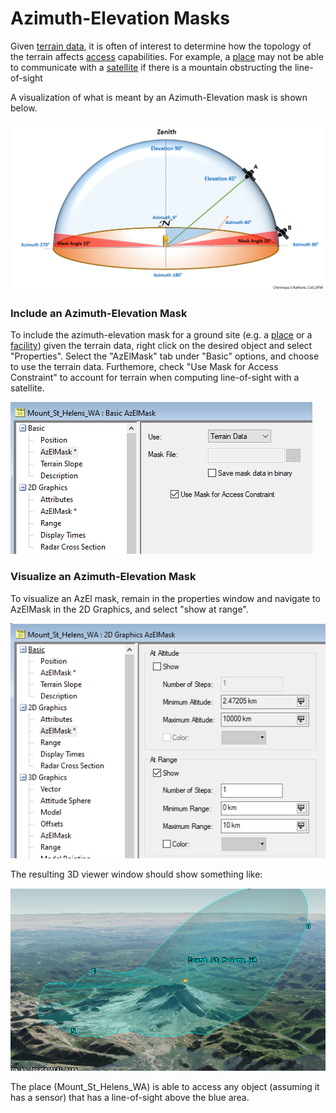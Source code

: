 # Azimuth-Elevation Masks
Given [terrain data](STK_application/Terrain_data.md), it is often of interest to determine how the topology of the terrain affects [access](STK_application/Computing_Access.md) capabilities. For example, a [place](STK_application/STK_App_Objects/Place.md) may not be able to communicate with a [satellite](STK_application/STK_App_Objects/satellite.md) if there is a mountain obstructing the line-of-sight

A visualization of what is meant by an Azimuth-Elevation mask is shown below.

![](STK_application/STK_application_figures/az_el_mask.PNG)

### Include an Azimuth-Elevation Mask

To include the azimuth-elevation mask for a ground site (e.g. a [place](STK_application/Place.md) or a [facility](STK_application/STK_App_Objects/facility.md)) given the terrain data, right click on the desired object and select "Properties". Select the "AzElMask" tab under "Basic" options, and choose to use the terrain data. Furthemore, check "Use Mask for Access Constraint" to account for terrain when computing line-of-sight with a satellite.

![](STK_application/STK_application_figures/az_el_mask_window.PNG)


### Visualize an Azimuth-Elevation Mask

To visualize an AzEl mask, remain in the properties window and navigate to AzElMask in the 2D Graphics, and select "show at range".

![](STK_application/STK_application_figures/az_el_mask_show_window.PNG)

The resulting 3D viewer window should show something like:

![](STK_application/STK_application_figures/az_el_mask_3D.PNG)

The place (Mount_St_Helens_WA) is able to access any object (assuming it has a sensor) that has a line-of-sight above the blue area.